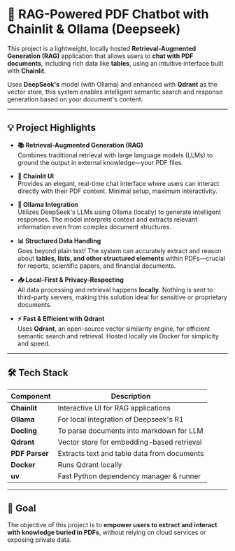 # 📄 RAG-Powered PDF Chatbot with Chainlit & Ollama (Deepseek)

This project is a lightweight, locally hosted **Retrieval-Augmented Generation (RAG)** application that allows users to **chat with PDF documents**, including rich data like **tables**, using an intuitive interface built with **Chainlit**.

Uses **DeepSeek's** model (with Ollama) and enhanced with **Qdrant** as the vector store, this system enables intelligent semantic search and response generation based on your document's content.

---

## 💡 Project Highlights

- **📚 Retrieval-Augmented Generation (RAG)**  
  Combines traditional retrieval with large language models (LLMs) to ground the output in external knowledge—your PDF files.

- **🔗 Chainlit UI**  
  Provides an elegant, real-time chat interface where users can interact directly with their PDF content. Minimal setup, maximum interactivity.

- **🧠 Ollama Integration**  
  Utilizes DeepSeek's LLMs using Ollama (locally) to generate intelligent responses. The model interprets context and extracts relevant information even from complex document structures.

- **📊 Structured Data Handling**  
  Goes beyond plain text! The system can accurately extract and reason about **tables, lists, and other structured elements** within PDFs—crucial for reports, scientific papers, and financial documents.

- **📥 Local-First & Privacy-Respecting**  
  All data processing and retrieval happens **locally**. Nothing is sent to third-party servers, making this solution ideal for sensitive or proprietary documents.

- **⚡ Fast & Efficient with Qdrant**  
  Uses **Qdrant**, an open-source vector similarity engine, for efficient semantic search and retrieval. Hosted locally via Docker for simplicity and speed.

---

## 🛠️ Tech Stack

| Component       | Description                                 |
|----------------|---------------------------------------------|
| **Chainlit**    | Interactive UI for RAG applications         |
| **Ollama**      | For local integration of Deepseek's R1      |
| **Docling**     | To parse documents into markdown for LLM    |
| **Qdrant**      | Vector store for embedding-based retrieval  |
| **PDF Parser**  | Extracts text and table data from documents |
| **Docker**      | Runs Qdrant locally                         |
| **uv**          | Fast Python dependency manager & runner     |

---

## 🎯 Goal

The objective of this project is to **empower users to extract and interact with knowledge buried in PDFs**, without relying on cloud services or exposing private data.
